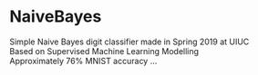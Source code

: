 # NaiveBayes
Simple Naive Bayes digit classifier made in Spring 2019 at UIUC \
Based on Supervised Machine Learning Modelling \
Approximately 76% MNIST accuracy 
...
